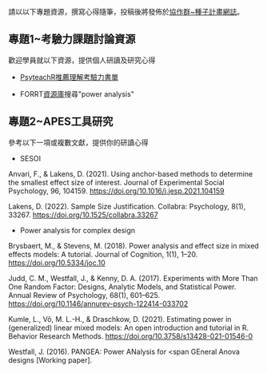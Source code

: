 請以以下專題資源，撰寫心得隨筆，投稿後將發佈於[協作群~種子計畫網誌](https://tcpsr.netlify.app/post/)。

## 專題1~考驗力課題討論資源

歡迎學員就以下資源，提供個人研讀及研究心得

- [PsyteachR推薦理解考驗力書單](https://psyteachr.github.io/analysis-v2/apes---alpha-power-effect-sizes-sample-size.html#introduction-to-power)

- FORRT[資源庫](https://forrt.org/resources/)搜尋"power analysis"

## 專題2~APES工具研究

參考以下一項或複數文獻，提供你的研讀心得

- SESOI

Anvari, F., & Lakens, D. (2021). Using anchor-based methods to determine the smallest effect size of interest. Journal of Experimental Social Psychology, 96, 104159. https://doi.org/10.1016/j.jesp.2021.104159

Lakens, D. (2022). Sample Size Justification. Collabra: Psychology, 8(1), 33267. https://doi.org/10.1525/collabra.33267


- Power analysis for complex design

Brysbaert, M., & Stevens, M. (2018). Power analysis and effect size in mixed effects models: A tutorial. Journal of Cognition, 1(1), 1–20. https://doi.org/10.5334/joc.10

Judd, C. M., Westfall, J., & Kenny, D. A. (2017). Experiments with More Than One Random Factor: Designs, Analytic Models, and Statistical Power. Annual Review of Psychology, 68(1), 601–625. https://doi.org/10.1146/annurev-psych-122414-033702

Kumle, L., Võ, M. L.-H., & Draschkow, D. (2021). Estimating power in (generalized) linear mixed models: An open introduction and tutorial in R. Behavior Research Methods. https://doi.org/10.3758/s13428-021-01546-0


Westfall, J. (2016). PANGEA: Power ANalysis for <span GEneral Anova designs [Working paper].

